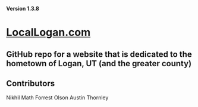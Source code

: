 **Version 1.3.8**

# [LocalLogan.com](https://www.LocalLogan.com)

GitHub repo for a website that is dedicated to the hometown of Logan, UT (and the greater county)
---
## Contributors

Nikhil Math
Forrest Olson
Austin Thornley
